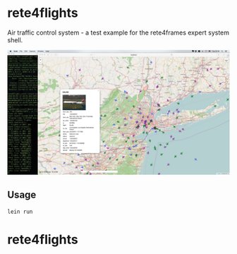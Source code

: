 # rete4flights

Air traffic control system - a test example for the rete4frames expert system shell.

![screenshot](screenshot.jpg)

## Usage

```
lein run
```
# rete4flights
